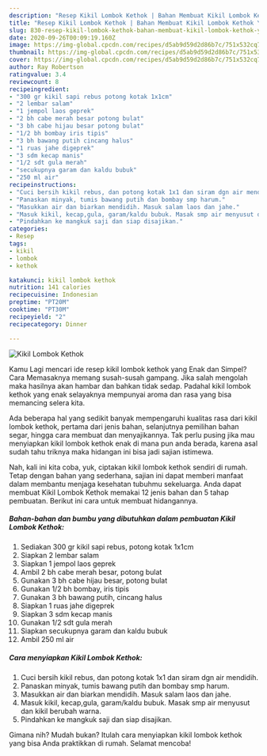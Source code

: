 ```yaml
---
description: "Resep Kikil Lombok Kethok | Bahan Membuat Kikil Lombok Kethok Yang Sedap"
title: "Resep Kikil Lombok Kethok | Bahan Membuat Kikil Lombok Kethok Yang Sedap"
slug: 830-resep-kikil-lombok-kethok-bahan-membuat-kikil-lombok-kethok-yang-sedap
date: 2020-09-26T00:09:19.160Z
image: https://img-global.cpcdn.com/recipes/d5ab9d59d2d86b7c/751x532cq70/kikil-lombok-kethok-foto-resep-utama.jpg
thumbnail: https://img-global.cpcdn.com/recipes/d5ab9d59d2d86b7c/751x532cq70/kikil-lombok-kethok-foto-resep-utama.jpg
cover: https://img-global.cpcdn.com/recipes/d5ab9d59d2d86b7c/751x532cq70/kikil-lombok-kethok-foto-resep-utama.jpg
author: Ray Robertson
ratingvalue: 3.4
reviewcount: 8
recipeingredient:
- "300 gr kikil sapi rebus potong kotak 1x1cm"
- "2 lembar salam"
- "1 jempol laos geprek"
- "2 bh cabe merah besar potong bulat"
- "3 bh cabe hijau besar potong bulat"
- "1/2 bh bombay iris tipis"
- "3 bh bawang putih cincang halus"
- "1 ruas jahe digeprek"
- "3 sdm kecap manis"
- "1/2 sdt gula merah"
- "secukupnya garam dan kaldu bubuk"
- "250 ml air"
recipeinstructions:
- "Cuci bersih kikil rebus, dan potong kotak 1x1 dan siram dgn air mendidih."
- "Panaskan minyak, tumis bawang putih dan bombay smp harum."
- "Masukkan air dan biarkan mendidih. Masuk salam laos dan jahe."
- "Masuk kikil, kecap,gula, garam/kaldu bubuk. Masak smp air menyusut dan kikil berubah warna."
- "Pindahkan ke mangkuk saji dan siap disajikan."
categories:
- Resep
tags:
- kikil
- lombok
- kethok

katakunci: kikil lombok kethok 
nutrition: 141 calories
recipecuisine: Indonesian
preptime: "PT20M"
cooktime: "PT30M"
recipeyield: "2"
recipecategory: Dinner

---
```



![Kikil Lombok Kethok](https://img-global.cpcdn.com/recipes/d5ab9d59d2d86b7c/751x532cq70/kikil-lombok-kethok-foto-resep-utama.jpg)

Kamu Lagi mencari ide resep kikil lombok kethok yang Enak dan Simpel? Cara Memasaknya memang susah-susah gampang. Jika salah mengolah maka hasilnya akan hambar dan bahkan tidak sedap. Padahal kikil lombok kethok yang enak selayaknya mempunyai aroma dan rasa yang bisa memancing selera kita.

Ada beberapa hal yang sedikit banyak mempengaruhi kualitas rasa dari kikil lombok kethok, pertama dari jenis bahan, selanjutnya pemilihan bahan segar, hingga cara membuat dan menyajikannya. Tak perlu pusing jika mau menyiapkan kikil lombok kethok enak di mana pun anda berada, karena asal sudah tahu triknya maka hidangan ini bisa jadi sajian istimewa.




Nah, kali ini kita coba, yuk, ciptakan kikil lombok kethok sendiri di rumah. Tetap dengan bahan yang sederhana, sajian ini dapat memberi manfaat dalam membantu menjaga kesehatan tubuhmu sekeluarga. Anda dapat membuat Kikil Lombok Kethok memakai 12 jenis bahan dan 5 tahap pembuatan. Berikut ini cara untuk membuat hidangannya.

<!--inarticleads1-->

##### Bahan-bahan dan bumbu yang dibutuhkan dalam pembuatan Kikil Lombok Kethok:

1. Sediakan 300 gr kikil sapi rebus, potong kotak 1x1cm
1. Siapkan 2 lembar salam
1. Siapkan 1 jempol laos geprek
1. Ambil 2 bh cabe merah besar, potong bulat
1. Gunakan 3 bh cabe hijau besar, potong bulat
1. Gunakan 1/2 bh bombay, iris tipis
1. Gunakan 3 bh bawang putih, cincang halus
1. Siapkan 1 ruas jahe digeprek
1. Siapkan 3 sdm kecap manis
1. Gunakan 1/2 sdt gula merah
1. Siapkan secukupnya garam dan kaldu bubuk
1. Ambil 250 ml air




<!--inarticleads2-->

##### Cara menyiapkan Kikil Lombok Kethok:

1. Cuci bersih kikil rebus, dan potong kotak 1x1 dan siram dgn air mendidih.
1. Panaskan minyak, tumis bawang putih dan bombay smp harum.
1. Masukkan air dan biarkan mendidih. Masuk salam laos dan jahe.
1. Masuk kikil, kecap,gula, garam/kaldu bubuk. Masak smp air menyusut dan kikil berubah warna.
1. Pindahkan ke mangkuk saji dan siap disajikan.




Gimana nih? Mudah bukan? Itulah cara menyiapkan kikil lombok kethok yang bisa Anda praktikkan di rumah. Selamat mencoba!
